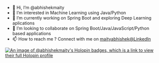 - 👋 Hi, I’m @abhishekmaity
- 👀 I’m interested in Machine Learning using Java/Python
- 🌱 I’m currently working on Spring Boot and exploring Deep Learning aplications
- 💞️ I’m looking to collaborate on Spring Boot/Java/JavaScript/Python based applications
- 📫 How to reach me ? Connect with me on [ maityabhishek@LinkedIn ](https://www.linkedin.com/in/maityabhishek)

<!---
abhishekmaity/abhishekmaity is a ✨ special ✨ repository because its `README.md` (this file) appears on your GitHub profile.
You can click the Preview link to take a look at your changes.
--->
[![An image of @abhishekmaity's Holopin badges, which is a link to view their full Holopin profile](https://holopin.me/abhishekmaity)](https://holopin.io/@abhishekmaity)

